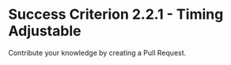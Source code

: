 # Success Criterion 2.2.1 - Timing Adjustable

Contribute your knowledge by creating a Pull Request.
